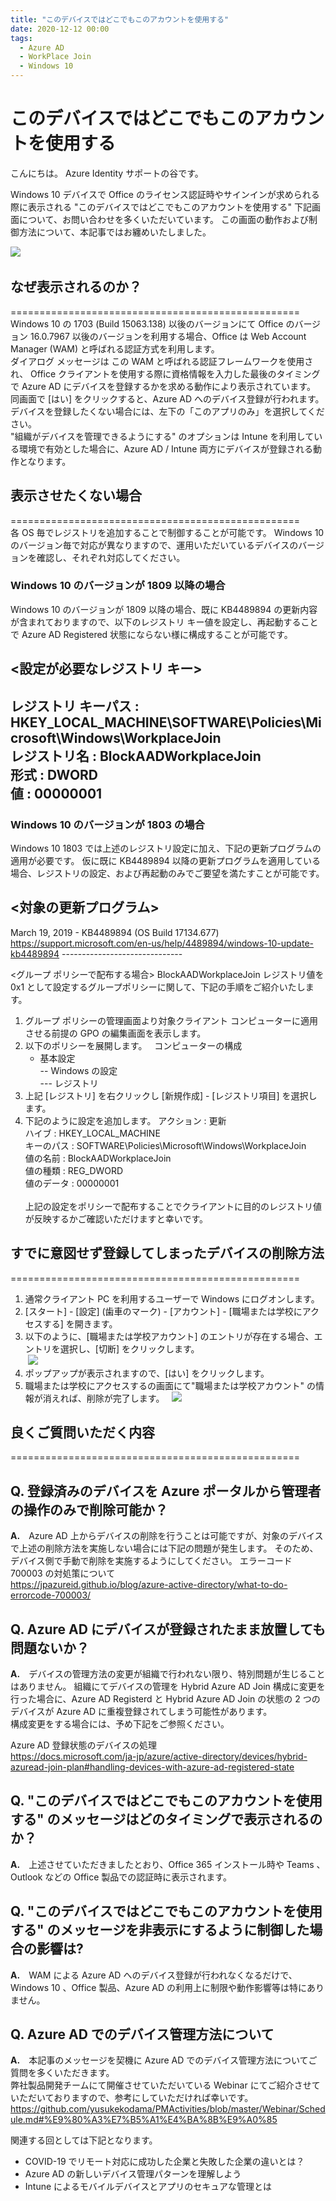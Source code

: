```yaml
---
title: "このデバイスではどこでもこのアカウントを使用する"
date: 2020-12-12 00:00
tags:
  - Azure AD
  - WorkPlace Join
  - Windows 10
---
```


# このデバイスではどこでもこのアカウントを使用する  

こんにちは。 Azure Identity サポートの谷です。  

Windows 10 デバイスで Office のライセンス認証時やサインインが求められる際に表示される "このデバイスではどこでもこのアカウントを使用する" 下記画面について、お問い合わせを多くいただいています。
この画面の動作および制御方法について、本記事ではお纏めいたしました。  


![](./WorkPlaceJoin/WorkPlaceJoin.jpg)
  
## なぜ表示されるのか？
==================================================  
Windows 10 の 1703 (Build 15063.138) 以後のバージョンにて Office のバージョン 16.0.7967 以後のバージョンを利用する場合、Office は Web Account Manager (WAM) と呼ばれる認証方式を利用します。  
ダイアログ メッセージは この WAM と呼ばれる認証フレームワークを使用され、 Office クライアントを使用する際に資格情報を入力した最後のタイミングで Azure AD にデバイスを登録するかを求める動作により表示されています。  
同画面で [はい] をクリックすると、Azure AD へのデバイス登録が行われます。  
デバイスを登録したくない場合には、左下の「このアプリのみ」を選択してください。  
"組織がデバイスを管理できるようにする" のオプションは Intune を利用している環境で有効とした場合に、Azure AD / Intune 両方にデバイスが登録される動作となります。  
  

## 表示させたくない場合
==================================================  
各 OS 毎でレジストリを追加することで制御することが可能です。
Windows 10 のバージョン毎で対応が異なりますので、運用いただいているデバイスのバージョンを確認し、それぞれ対応してください。
 
### Windows 10 のバージョンが 1809 以降の場合
Windows 10 のバージョンが 1809 以降の場合、既に KB4489894 の更新内容が含まれておりますので、以下のレジストリ キー値を設定し、再起動することで Azure AD Registered 状態にならない様に構成することが可能です。
 
<設定が必要なレジストリ キー>
 ------------------------------  
 レジストリ キーパス : HKEY_LOCAL_MACHINE\SOFTWARE\Policies\Microsoft\Windows\WorkplaceJoin  
 レジストリ名 : BlockAADWorkplaceJoin  
 形式 : DWORD  
 値 : 00000001    
 ------------------------------  
  
  
### Windows 10 のバージョンが 1803 の場合
Windows 10 1803 では上述のレジストリ設定に加え、下記の更新プログラムの適用が必要です。
仮に既に KB4489894 以降の更新プログラムを適用している場合、レジストリの設定、および再起動のみでご要望を満たすことが可能です。
 
<対象の更新プログラム>
 ------------------------------
 March 19, 2019 - KB4489894 (OS Build 17134.677) 
 <https://support.microsoft.com/en-us/help/4489894/windows-10-update-kb4489894> 
 ------------------------------   

<グループ ポリシーで配布する場合>
BlockAADWorkplaceJoin レジストリ値を 0x1 として設定するグループポリシーに関して、下記の手順をご紹介いたします。
1. グループ ポリシーの管理画面より対象クライアント コンピューターに適用させる前提の GPO の編集画面を表示します。
2. 以下のポリシーを展開します。
  コンピューターの構成  
   - 基本設定  
    -- Windows の設定  
    --- レジストリ  
3. 上記 [レジストリ] を右クリックし [新規作成] - [レジストリ項目] を選択します。
4. 下記のように設定を追加します。
  アクション : 更新  
  ハイブ : HKEY_LOCAL_MACHINE  
  キーのパス : SOFTWARE\Policies\Microsoft\Windows\WorkplaceJoin  
  値の名前 : BlockAADWorkplaceJoin  
  値の種類 : REG_DWORD  
  値のデータ : 00000001  
   
上記の設定をポリシーで配布することでクライアントに目的のレジストリ値が反映するかご確認いただけますと幸いです。
  
  
## すでに意図せず登録してしまったデバイスの削除方法  
==================================================  

1. 通常クライアント PC を利用するユーザーで Windows にログオンします。  
2. [スタート] - [設定] (歯車のマーク) - [アカウント] - [職場または学校にアクセスする] を開きます。  
3. 以下のように、[職場または学校アカウント] のエントリが存在する場合、エントリを選択し、[切断] をクリックします。  
 ![](./WorkPlaceJoin/WorkPlaceJoin1.jpg)  
4. ポップアップが表示されますので、[はい] をクリックします。 
5. 職場または学校にアクセスするの画面にて"職場または学校アカウント" の情報が消えれば、削除が完了します。
  ![](./WorkPlaceJoin/WorkPlaceJoin3.jpg)


## 良くご質問いただく内容  
==================================================  

## **Q. 登録済みのデバイスを Azure ポータルから管理者の操作のみで削除可能か？**  
**A.**　Azure AD 上からデバイスの削除を行うことは可能ですが、対象のデバイスで上述の削除方法を実施しない場合には下記の問題が発生します。
そのため、デバイス側で手動で削除を実施するようにしてください。
エラーコード 700003 の対処策について  
https://jpazureid.github.io/blog/azure-active-directory/what-to-do-errorcode-700003/  
  
## **Q. Azure AD にデバイスが登録されたまま放置しても問題ないか？**  
**A.**　デバイスの管理方法の変更が組織で行われない限り、特別問題が生じることはありません。
組織にてデバイスの管理を Hybrid Azure AD Join 構成に変更を行った場合に、Azure AD Registerd と Hybrid Azure AD Join の状態の 2 つのデバイスが Azure AD に重複登録されてしまう可能性があります。  
構成変更をする場合には、予め下記をご参照ください。  
  
Azure AD 登録状態のデバイスの処理  
https://docs.microsoft.com/ja-jp/azure/active-directory/devices/hybrid-azuread-join-plan#handling-devices-with-azure-ad-registered-state  

  
## **Q. "このデバイスではどこでもこのアカウントを使用する" のメッセージはどのタイミングで表示されるのか？**  
**A.**　上述させていただきましたとおり、Office 365 インストール時や Teams 、Outlook などの Office 製品での認証時に表示されます。  
  
## **Q. "このデバイスではどこでもこのアカウントを使用する" のメッセージを非表示にするように制御した場合の影響は?**  
**A.**　WAM による Azure AD へのデバイス登録が行われなくなるだけで、Windows 10 、Office 製品、Azure AD の利用上に制限や動作影響等は特にありません。  
  
## **Q. Azure AD でのデバイス管理方法について**  
**A.**　本記事のメッセージを契機に Azure AD でのデバイス管理方法についてご質問を多くいただきます。  
弊社製品開発チームにて開催させていただいている Webinar にてご紹介させていただいておりますので、参考にしていただければ幸いです。  
https://github.com/yusukekodama/PMActivities/blob/master/Webinar/Schedule.md#%E9%80%A3%E7%B5%A1%E4%BA%8B%E9%A0%85  
  
関連する回としては下記となります。  
- COVID-19 でリモート対応に成功した企業と失敗した企業の違いとは？  
- Azure AD の新しいデバイス管理パターンを理解しよう  
- Intune によるモバイルデバイスとアプリのセキュアな管理とは  
